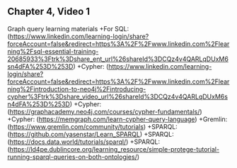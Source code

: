 ## Chapter 4, Video 1
Graph query learning materials
+For SQL: (https://www.linkedin.com/learning-login/share?forceAccount=false&redirect=https%3A%2F%2Fwww.linkedin.com%2Flearning%2Fsql-essential-training-20685933%3Ftrk%3Dshare_ent_url%26shareId%3DCQz4v4QARLqDUxM6sn4dFA%253D%253D)
+Cypher: (https://www.linkedin.com/learning-login/share?forceAccount=false&redirect=https%3A%2F%2Fwww.linkedin.com%2Flearning%2Fintroduction-to-neo4j%2Fintroducing-cypher%3Ftrk%3Dshare_video_url%26shareId%3DCQz4v4QARLqDUxM6sn4dFA%253D%253D)
+Cypher: (https://graphacademy.neo4j.com/courses/cypher-fundamentals/)
+Cypher: (https://memgraph.com/learn-cypher-query-language)
+Gremlin: (https://www.gremlin.com/community/tutorials)
+SPARQL: (https://github.com/yasenstar/Learn_SPARQL)
+SPARQL: (https://docs.data.world/tutorials/sparql/)
+SPARQL: (https://ld4pe.dublincore.org/learning_resource/simple-protege-tutorial-running-sparql-queries-on-both-ontologies/)
